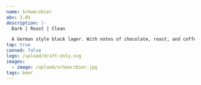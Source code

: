 ```yaml
---
name: Schwarzbier
abv: 3.8%
description: |-
  Dark | Roast | Clean

  A German style black lager. With notes of chocolate, roast, and coffee.
tap: true
canned: false
logo: /upload/draft-only.svg
images:
  - image: /upload/schwarzbier.jpg
tags: beer
---
```


